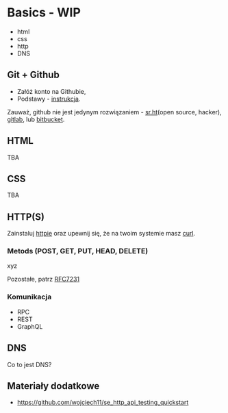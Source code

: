 # Basics - WIP

- html
- css
- http
- DNS

## Git + Github

- Załóż konto na Githubie,
- Podstawy - [instrukcja](https://github.com/wojciech11/se_software_build_automation_tools/blob/master/01_exercise/README_pl.md).

Zauważ, github nie jest jedynym rozwiązaniem - [sr.ht](https://sr.ht/)(open source, hacker), [gitlab](https://about.gitlab.com/), lub [bitbucket](https://bitbucket.org/product).

## HTML

TBA

## CSS

TBA

## HTTP(S)

Zainstaluj [httpie](https://github.com/httpie/httpie) oraz upewnij się, że na twoim systemie masz [curl](https://curl.se).

### Metods (POST, GET, PUT, HEAD, DELETE)

xyz

Pozostałe, patrz [RFC7231](https://www.rfc-editor.org/rfc/rfc7231#section-4.3)

### Komunikacja

- RPC
- REST
- GraphQL

## DNS

Co to jest DNS?

## Materiały dodatkowe

- https://github.com/wojciech11/se_http_api_testing_quickstart